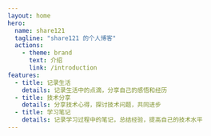 ```yaml
---
layout: home
hero:
  name: share121
  tagline: "share121 的个人博客"
  actions:
    - theme: brand
      text: 介绍
      link: /introduction
features:
  - title: 记录生活
    details: 记录生活中的点滴，分享自己的感悟和经历
  - title: 技术分享
    details: 分享技术心得，探讨技术问题，共同进步
  - title: 学习笔记
    details: 记录学习过程中的笔记，总结经验，提高自己的技术水平
---
```


<script setup>
import { VPTeamMembers } from "vitepress/theme";

const members = [
  {
    avatar: "https://gitlab.com/uploads/-/system/user/avatar/18043480/avatar.png",
    name: "share121",
    title: "前端开发",
    org: "三清课堂",
    orgLink: "https://github.com/trpure-class",
    links: [
      { icon: "bilibili", link: "https://space.bilibili.com/626843261" },
      { icon: "gitee", link: "https://gitee.com/share121" },
      { icon: "gitlab", link: "https://gitlab.com/share121" },
      { icon: "github", link: "https://github.com/share121/blog" },
    ]
  },
]
</script>

<VPTeamMembers :members="members" />
